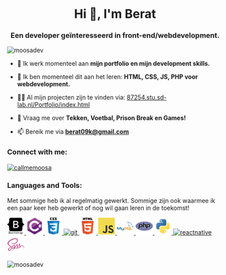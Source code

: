 <h1 align="center">Hi 👋, I'm Berat</h1>
<h3 align="center">Een developer geïnteresseerd in front-end/webdevelopment.</h3>

<p align="left"> <img src="https://komarev.com/ghpvc/?username=moosadev&label=Profile%20views&color=00bfff&style=plastic" alt="moosadev" /> </p>

- 🔭 Ik werk momenteel aan **mijn portfolio en mijn development skills.**

- 🌱 Ik ben momenteel dit aan het leren: **HTML, CSS, JS, PHP voor webdevelopment.**

- 👨‍💻 Al mijn projecten zijn te vinden via: [87254.stu.sd-lab.nl/Portfolio/index.html](87254.stu.sd-lab.nl/Portfolio/index.html)

- 💬 Vraag me over **Tekken, Voetbal, Prison Break en Games!**

- 📫 Bereik me via **berat09k@gmail.com**

<h3 align="left">Connect with me:</h3>
<p align="left">
<a href="https://twitter.com/callmemoosa" target="blank"><img align="center" src="https://raw.githubusercontent.com/rahuldkjain/github-profile-readme-generator/master/src/images/icons/Social/twitter.svg" alt="callmemoosa" height="30" width="40" /></a>
</p>

<h3 align="left">Languages and Tools:</h3>
<p>Met sommige heb ik al regelmatig gewerkt. Sommige zijn ook waarmee ik een paar keer heb gewerkt of nog wil gaan leren in de toekomst!</p>
<p align="left"> <a href="https://getbootstrap.com" target="_blank" rel="noreferrer"> <img src="https://raw.githubusercontent.com/devicons/devicon/master/icons/bootstrap/bootstrap-plain-wordmark.svg" alt="bootstrap" width="40" height="40"/> </a> <a href="https://www.w3schools.com/cs/" target="_blank" rel="noreferrer"> <img src="https://raw.githubusercontent.com/devicons/devicon/master/icons/csharp/csharp-original.svg" alt="csharp" width="40" height="40"/> </a> <a href="https://www.w3schools.com/css/" target="_blank" rel="noreferrer"> <img src="https://raw.githubusercontent.com/devicons/devicon/master/icons/css3/css3-original-wordmark.svg" alt="css3" width="40" height="40"/> </a> <a href="https://git-scm.com/" target="_blank" rel="noreferrer"> <img src="https://www.vectorlogo.zone/logos/git-scm/git-scm-icon.svg" alt="git" width="40" height="40"/> </a> <a href="https://www.w3.org/html/" target="_blank" rel="noreferrer"> <img src="https://raw.githubusercontent.com/devicons/devicon/master/icons/html5/html5-original-wordmark.svg" alt="html5" width="40" height="40"/> </a> <a href="https://developer.mozilla.org/en-US/docs/Web/JavaScript" target="_blank" rel="noreferrer"> <img src="https://raw.githubusercontent.com/devicons/devicon/master/icons/javascript/javascript-original.svg" alt="javascript" width="40" height="40"/> </a> <a href="https://www.mysql.com/" target="_blank" rel="noreferrer"> <img src="https://raw.githubusercontent.com/devicons/devicon/master/icons/mysql/mysql-original-wordmark.svg" alt="mysql" width="40" height="40"/> </a> <a href="https://www.php.net" target="_blank" rel="noreferrer"> <img src="https://raw.githubusercontent.com/devicons/devicon/master/icons/php/php-original.svg" alt="php" width="40" height="40"/> </a> <a href="https://www.python.org" target="_blank" rel="noreferrer"> <img src="https://raw.githubusercontent.com/devicons/devicon/master/icons/python/python-original.svg" alt="python" width="40" height="40"/> </a> <a href="https://reactnative.dev/" target="_blank" rel="noreferrer"> <img src="https://reactnative.dev/img/header_logo.svg" alt="reactnative" width="40" height="40"/> </a> <a href="https://sass-lang.com" target="_blank" rel="noreferrer"> <img src="https://raw.githubusercontent.com/devicons/devicon/master/icons/sass/sass-original.svg" alt="sass" width="40" height="40"/> </a> </p>

<p><img align="center" src="https://github-readme-stats.vercel.app/api/top-langs?username=moosadev&show_icons=true&theme=gruvbox&title_color=ffffff&text_color=ffffff&bg_color=00c4f5&locale=nl&layout=compact" alt="moosadev" /></p>
